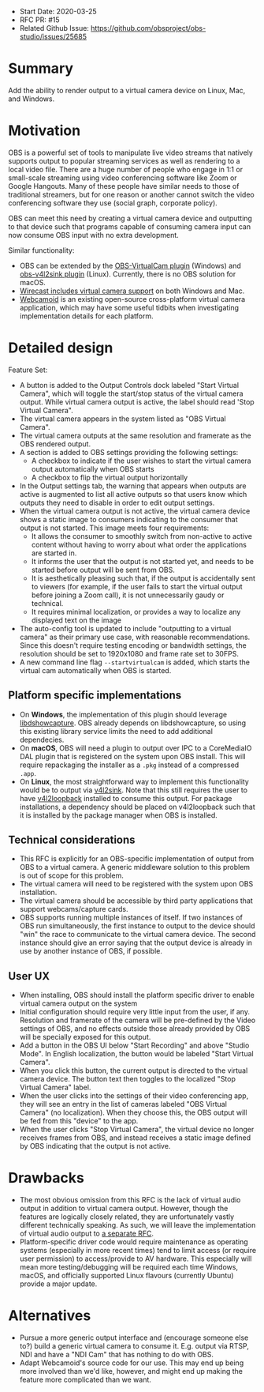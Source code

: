 - Start Date: 2020-03-25
- RFC PR: #15
- Related Github Issue: https://github.com/obsproject/obs-studio/issues/25685

# Summary

Add the ability to render output to a virtual camera device on Linux, Mac, and Windows.

# Motivation

OBS is a powerful set of tools to manipulate live video streams that natively supports output to popular streaming services as well as rendering to a local video file. There are a huge number of people who engage in 1:1 or small-scale streaming using video conferencing software like Zoom or Google Hangouts. Many of these people have similar needs to those of traditional streamers, but for one reason or another cannot switch the video conferencing software they use (social graph, corporate policy).

OBS can meet this need by creating a virtual camera device and outputting to that device such that programs capable of consuming camera input can now consume OBS input with no extra development.

Similar functionality: 
* OBS can be extended by the [OBS-VirtualCam plugin](https://obsproject.com/forum/resources/obs-virtualcam.539/) (Windows) and [obs-v4l2sink plugin](https://github.com/CatxFish/obs-v4l2sink) (Linux). Currently, there is no OBS solution for macOS.
* [Wirecast includes virtual camera support](http://www.telestream.net/pdfs/user-guides/Wirecast-8-User-Guide-Windows.pdf) on both Windows and Mac.
* [Webcamoid](https://webcamoid.github.io/) is an existing open-source cross-platform virtual camera application, which may have some useful tidbits when investigating implementation details for each platform.

# Detailed design

Feature Set:

* A button is added to the Output Controls dock labeled "Start Virtual Camera", which will toggle the start/stop status of the virtual camera output. While virtual camera output is active, the label should read 'Stop Virtual Camera".
* The virtual camera appears in the system listed as "OBS Virtual Camera".
* The virtual camera outputs at the same resolution and framerate as the OBS rendered output.
* A section is added to OBS settings providing the following settings:
    * A checkbox to indicate if the user wishes to start the virtual camera output automatically when OBS starts
    * A checkbox to flip the virtual output horizontally
* In the Output settings tab, the warning that appears when outputs are active is augmented to list all active outputs so that users know which outputs they need to disable in order to edit output settings.
* When the virtual camera output is not active, the virtual camera device shows a static image to consumers indicating to the consumer that output is not started. This image meets four requirements:
    * It allows the consumer to smoothly switch from non-active to active content without having to worry about what order the applications are started in.
    * It informs the user that the output is not started yet, and needs to be started before output will be sent from OBS.
    * It is aesthetically pleasing such that, if the output is accidentally sent to viewers (for example, if the user fails to start the virtual output before joining a Zoom call), it is not unnecessarily gaudy or technical.
    * It requires minimal localization, or provides a way to localize any displayed text on the image
* The auto-config tool is updated to include "outputting to a virtual camera" as their primary use case, with reasonable recommendations. Since this doesn't require testing encoding or bandwidth settings, the resolution should be set to 1920x1080 and frame rate set to 30FPS.
* A new command line flag `--startvirtualcam` is added, which starts the virtual cam automatically when OBS is started.

## Platform specific implementations

* On **Windows**, the implementation of this plugin should leverage [libdshowcapture](https://github.com/obsproject/libdshowcapture). OBS already depends on libdshowcapture, so using this existing library service limits the need to add additional dependecies.
* On **macOS**, OBS will need a plugin to output over IPC to a CoreMediaIO DAL plugin that is registered on the system upon OBS install. This will require repackaging the installer as a `.pkg` instead of a compressed `.app`.
* On **Linux**, the most straightforward way to implement this functionality would be to output via [v4l2sink](https://gstreamer.freedesktop.org/documentation/video4linux2/v4l2sink.html?gi-language=c). Note that this still requires the user to have [v4l2loopback](https://github.com/umlaeute/v4l2loopback) installed to consume this output. For package installations, a dependency should be placed on v4l2loopback such that it is installed by the package manager when OBS is installed.

## Technical considerations

- This RFC is explicitly for an OBS-specific implementation of output from OBS to a virtual camera. A generic middleware solution to this problem is out of scope for this problem.
- The virtual camera will need to be registered with the system upon OBS installation.
- The virtual camera should be accessible by third party applications that support webcams/capture cards.
- OBS supports running multiple instances of itself. If two instances of OBS run simultaneously, the first instance to output to the device should "win" the race to communicate to the virtual camera device. The second instance should give an error saying that the output device is already in use by another instance of OBS, if possible.

## User UX

* When installing, OBS should install the platform specific driver to enable virtual camera output on the system
* Initial configuration should require very little input from the user, if any. Resolution and framerate of the camera will be pre-defined by the Video settings of OBS, and no effects outside those already provided by OBS will be specially exposed for this output.
* Add a button in the OBS UI below "Start Recording" and above "Studio Mode". In English localization, the button would be labeled "Start Virtual Camera".
* When you click this button, the current output is directed to the virtual camera device. The button text then toggles to the localized "Stop Virtual Camera" label.
* When the user clicks into the settings of their video conferencing app, they will see an entry in the list of cameras labeled "OBS Virtual Camera" (no localization). When they choose this, the OBS output will be fed from this "device" to the app.
* When the user clicks "Stop Virtual Camera", the virtual device no longer receives frames from OBS, and instead receives a static image defined by OBS indicating that the output is not active.

# Drawbacks

* The most obvious omission from this RFC is the lack of virtual audio output in addition to virtual camera output. However, though the features are logically closely related, they are unfortunately vastly different technically speaking. As such, we will leave the implementation of virtual audio output to [a separate RFC](https://github.com/obsproject/rfcs/pull/16).
* Platform-specific driver code would require maintenance as operating systems (especially in more recent times) tend to limit access (or require user permission) to access/provide to AV hardware. This especially will mean more testing/debugging will be required each time Windows, macOS, and officially supported Linux flavours (currently Ubuntu) provide a major update.

# Alternatives

* Pursue a more generic output interface and (encourage someone else to?) build a generic virtual camera to consume it. E.g. output via RTSP, NDI and have a "NDI Cam" that has nothing to do with OBS.
* Adapt Webcamoid's source code for our use. This may end up being more involved than we'd like, however, and might end up making the feature more complicated than we want.
